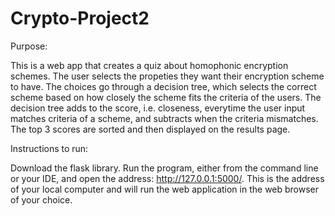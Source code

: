 # Crypto-Project2
Purpose: 

This is a web app that creates a quiz about homophonic encryption schemes. The user selects the propeties they want their encryption scheme to have. The choices go through a decision tree, which selects the correct scheme based on how closely the scheme fits the criteria of the users. The decision tree adds to the score, i.e. closeness, everytime the user input matches criteria of a scheme, and subtracts when the criteria mismatches. The top 3 scores are sorted and then displayed on the results page.

Instructions to run:

Download the flask library. Run the program, either from the command line or your IDE, and open the address: http://127.0.0.1:5000/. This is the address of your local computer and will run the web application in the web browser of your choice. 
